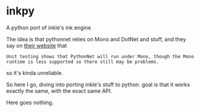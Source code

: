 # inkpy
A python port of inkle's ink engine

The idea is that pythonnet relies on Mono and DotNet and stuff, and they say on [their website](http://pythonnet.github.io/) that
```
Unit testing shows that PythonNet will run under Mono, though the Mono runtime is less supported so there still may be problems.
```
so it's kinda unreliable.

So here I go, diving into porting inkle's stuff to python.
goal is that it works exactly the same, with the exact same API.

Here goes nothing.
